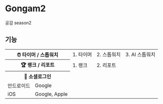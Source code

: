 # Gongam2
공감 season2
## 기능
<table>
  <tr>
    <th colspan="3">⏰ 타이머 / 스톱워치</th>
    <td>1. 타이머</td>
    <td>2. 스톱워치</td>
    <td>3. AI 스톱워치</td>
  </tr>
  <tr>
    <th colspan="3">🏆 랭크 / 리포트</th>
    <td>1. 랭크</td>
    <td>2. 리포트</td>
  </tr>
  <tr>
    <th colspan="3">🔑 소셜로그인</th>
    <tr>
      <td>안드로이드</td>
      <td>Google</td>
    </tr>
    <tr>
      <td>iOS</td>
      <td>Google, Apple</td>
    </tr>
  </tr>
</table>


